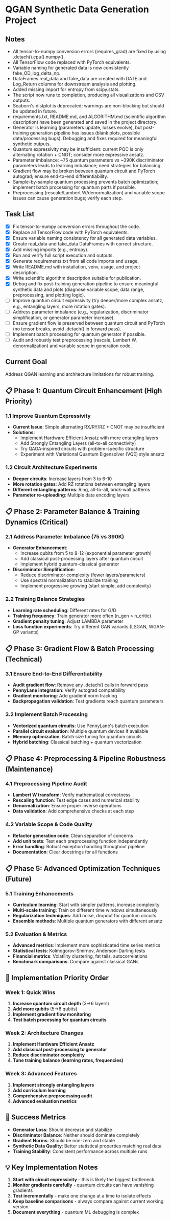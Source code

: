 # QGAN Synthetic Data Generation Project

## Notes
- All tensor-to-numpy conversion errors (requires_grad) are fixed by using .detach().cpu().numpy().
- All TensorFlow code replaced with PyTorch equivalents.
- Variable naming for generated data is now consistently fake_OD_log_delta_np.
- DataFrames real_data and fake_data are created with DATE and Log_Return columns for downstream analysis and plotting.
- Added missing import for entropy from scipy.stats.
- The script now runs to completion, producing all visualizations and CSV outputs.
- Seaborn's distplot is deprecated; warnings are non-blocking but should be updated in future.
- requirements.txt, README.md, and ALGORITHM.md (scientific algorithm description) have been generated and saved in the project directory.
- Generator is learning (parameters update, losses evolve), but post-training generation pipeline has issues (blank plots, possible data/processing bugs). Debugging and fixes required for meaningful synthetic outputs.
- Quantum expressivity may be insufficient: current PQC is only alternating rotation + CNOT; consider more expressive ansatz.
- Parameter imbalance: ~75 quantum parameters vs ~390K discriminator parameters leads to learning imbalance; need strategies for balancing.
- Gradient flow may be broken between quantum circuit and PyTorch autograd; ensure end-to-end differentiability.
- Sample-by-sample quantum processing prevents batch optimization; implement batch processing for quantum parts if possible.
- Preprocessing (rescale/Lambert W/denormalization) and variable scope issues can cause generation bugs; verify each step.

## Task List
- [x] Fix tensor-to-numpy conversion errors throughout the code.
- [x] Replace all TensorFlow code with PyTorch equivalents.
- [x] Ensure variable naming consistency for all generated data variables.
- [x] Create real_data and fake_data DataFrames with correct structure.
- [x] Add missing imports (e.g., entropy).
- [x] Run and verify full script execution and outputs.
- [x] Generate requirements.txt from all code imports and usage.
- [x] Write README.md with installation, venv, usage, and project description.
- [x] Write scientific algorithm description suitable for publication.
- [x] Debug and fix post-training generation pipeline to ensure meaningful synthetic data and plots (diagnose variable scope, data range, preprocessing, and plotting logic).
- [ ] Improve quantum circuit expressivity (try deeper/more complex ansatz, e.g., entangling layers, more rotation gates).
- [ ] Address parameter imbalance (e.g., regularization, discriminator simplification, or generator parameter increase).
- [ ] Ensure gradient flow is preserved between quantum circuit and PyTorch (no tensor breaks, avoid .detach() in forward pass).
- [ ] Implement batch processing for quantum generator if possible.
- [ ] Audit and robustly test preprocessing (rescale, Lambert W, denormalization) and variable scope in generation code.

## Current Goal
Address QGAN learning and architecture limitations for robust training.

## 📋 Phase 1: Quantum Circuit Enhancement (High Priority)

### 1.1 Improve Quantum Expressivity
- **Current Issue**: Simple alternating RX/RY/RZ + CNOT may be insufficient
- **Solutions**:
  - Implement Hardware Efficient Ansatz with more entangling layers
  - Add Strongly Entangling Layers (all-to-all connectivity)
  - Try QAOA-inspired circuits with problem-specific structure
  - Experiment with Variational Quantum Eigensolver (VQE) style ansatz

### 1.2 Circuit Architecture Experiments
- **Deeper circuits**: Increase layers from 3 to 6-10
- **More rotation gates**: Add RZ rotations between entangling layers
- **Different entangling patterns**: Ring, all-to-all, brick-wall patterns
- **Parameter re-uploading**: Multiple data encoding layers

## 📋 Phase 2: Parameter Balance & Training Dynamics (Critical)

### 2.1 Address Parameter Imbalance (75 vs 390K)
- **Generator Enhancement**:
  - Increase qubits from 5 to 8-12 (exponential parameter growth)
  - Add classical post-processing layers after quantum circuit
  - Implement hybrid quantum-classical generator
- **Discriminator Simplification**:
  - Reduce discriminator complexity (fewer layers/parameters)
  - Use spectral normalization to stabilize training
  - Implement progressive growing (start simple, add complexity)

### 2.2 Training Balance Strategies
- **Learning rate scheduling**: Different rates for G/D
- **Training frequency**: Train generator more often (n_gen > n_critic)
- **Gradient penalty tuning**: Adjust LAMBDA parameter
- **Loss function experiments**: Try different GAN variants (LSGAN, WGAN-GP variants)

## 📋 Phase 3: Gradient Flow & Batch Processing (Technical)

### 3.1 Ensure End-to-End Differentiability
- **Audit gradient flow**: Remove any .detach() calls in forward pass
- **PennyLane integration**: Verify autograd compatibility
- **Gradient monitoring**: Add gradient norm tracking
- **Backpropagation validation**: Test gradients reach quantum parameters

### 3.2 Implement Batch Processing
- **Vectorized quantum circuits**: Use PennyLane's batch execution
- **Parallel circuit evaluation**: Multiple quantum devices if available
- **Memory optimization**: Batch size tuning for quantum circuits
- **Hybrid batching**: Classical batching + quantum vectorization

## 📋 Phase 4: Preprocessing & Pipeline Robustness (Maintenance)

### 4.1 Preprocessing Pipeline Audit
- **Lambert W transform**: Verify mathematical correctness
- **Rescaling function**: Test edge cases and numerical stability
- **Denormalization**: Ensure proper inverse operations
- **Data validation**: Add comprehensive checks at each step

### 4.2 Variable Scope & Code Quality
- **Refactor generation code**: Clean separation of concerns
- **Add unit tests**: Test each preprocessing function independently
- **Error handling**: Robust exception handling throughout pipeline
- **Documentation**: Clear docstrings for all functions

## 📋 Phase 5: Advanced Optimization Techniques (Future)

### 5.1 Training Enhancements
- **Curriculum learning**: Start with simpler patterns, increase complexity
- **Multi-scale training**: Train on different time windows simultaneously
- **Regularization techniques**: Add noise, dropout for quantum circuits
- **Ensemble methods**: Multiple quantum generators with different ansatz

### 5.2 Evaluation & Metrics
- **Advanced metrics**: Implement more sophisticated time series metrics
- **Statistical tests**: Kolmogorov-Smirnov, Anderson-Darling tests
- **Financial metrics**: Volatility clustering, fat tails, autocorrelations
- **Benchmark comparisons**: Compare against classical GANs

## 🎯 Implementation Priority Order

### Week 1: Quick Wins
1. **Increase quantum circuit depth** (3→6 layers)
2. **Add more qubits** (5→8 qubits)
3. **Implement gradient flow monitoring**
4. **Test batch processing for quantum circuits**

### Week 2: Architecture Changes
1. **Implement Hardware Efficient Ansatz**
2. **Add classical post-processing to generator**
3. **Reduce discriminator complexity**
4. **Tune training balance (learning rates, frequencies)**

### Week 3: Advanced Features
1. **Implement strongly entangling layers**
2. **Add curriculum learning**
3. **Comprehensive preprocessing audit**
4. **Advanced evaluation metrics**

## 🔧 Success Metrics

- **Generator Loss**: Should decrease and stabilize
- **Discriminator Balance**: Neither should dominate completely
- **Gradient Norms**: Should be non-zero and stable
- **Synthetic Data Quality**: Better statistical properties matching real data
- **Training Stability**: Consistent performance across multiple runs

## 💡 Key Implementation Notes

1. **Start with circuit expressivity** - this is likely the biggest bottleneck
2. **Monitor gradients carefully** - quantum circuits can have vanishing gradients
3. **Test incrementally** - make one change at a time to isolate effects
4. **Keep baseline comparisons** - always compare against current working version
5. **Document everything** - quantum ML debugging is complex